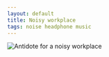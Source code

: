 ```yaml
---
layout: default
title: Noisy workplace
tags: noise headphone music
---
```


![Antidote for a noisy workplace](/assets/img/recife-cesar-noise.jpg)
